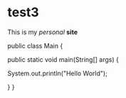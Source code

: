 # test3

This is my _personal_ **site** 

 public class Main 
 {
 
 public static void main(String[] args) {
 
 System.out.println("Hello World");
 
 }
}


